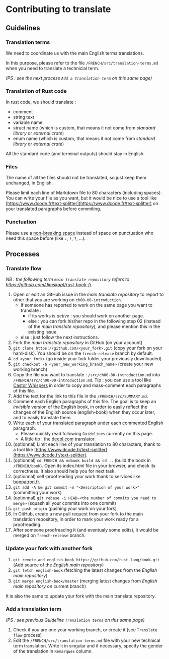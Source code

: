 # Contributing to translate

## Guidelines

### Translation terms

We need to coordinate us with the main English terms translations.

In this purpose, please refer to the file `/FRENCH/src/translation-terms.md`
when you need to translate a technicial term.

*(PS : see the next process `Add a translation term` on this same page)*

### Translation of Rust code

In rust code, we should translate :
- comment
- string text
- variable name
- struct name (which is custom, that means it not come from *standard library*
  or *external crate*)
- enum name (which is custom, that means it not come from *standard library*
  or *external crate*)

All the standard code (and terminal outputs) should stay in English.

### Files

The name of all the files should not be translated, so just keep them unchanged,
in English.

Please limit each line of Markdown file to 80 characters (including spaces). You
can write your file as you want, but it would be nice to use a tool like
[https://www.dcode.fr/text-splitter](https://www.dcode.fr/text-splitter) on your
translated paragraphs before commiting.

### Punctuation

Please use a [non-breaking space](https://en.wikipedia.org/wiki/Non-breaking_space)
instead of space on punctuation who need this space before (like `:`, `!`, `?`,
...).

## Processes

### Translate flow

*NB : the following term `main translate repository` refers to
https://github.com/Jimskapt/rust-book-fr*

01. Open or edit an GitHub issue in the *main translate repository* to report to
    other that you are working on `ch00-00-introduction`.
      - if someone has reported to work on the same page you want to translate :
        - if its works is *active* : you should work on another page.
        - else : you can fork his/her repo in the following step 02 (instead of
          the *main translate repository*), and please mention this in the
          existing issue.
      - else : just follow the next instructions.
02. Fork the *main translate repository* in GitHub (on your account)
03. `git clone https://github.com/<your_fork>.git`
    (copy your fork on your hard-disk). You should be on the `french-release`
    branch by default.
04. `cd <your_fork>` (go inside your fork folder your previously downloaded)
05. `git checkout -b <your_new_working_branch_name>` (create your new working
    branch)
06. Copy the file you want to translate : `/src/ch00-00-introduction.md` into
    `/FRENCH/src/ch00-00-introduction.md`. Tip : you can use a tool like
    [Castor Whispers](https://github.com/Jimskapt/castor_whispers) in order to
    copy and mass-comment each paragraphs of this file.
07. Add the text for the link to this file in the `/FRENCH/src/SUMMARY.md`.
08. Comment each English paragraphs of this file. The goal is to keep an
    *invisible* version of the English book, in order to easily reflect the
    changes of the English source (english-book) when they occur later, and to
    easily translate them.
09. Write each of your translated paragraph under each commented English
    paragraph.
      - Please quickly read following `Guidelines` currently on this page.
      - A little tip : the [deepl.com](https://www.deepl.com/) translator.
10. (optionnal) Limit each line of your translation to 80 characters, thank to a
    tool like
    [https://www.dcode.fr/text-splitter](https://www.dcode.fr/text-splitter).
11. (optionnal) `cd FRENCH && mdbook build && cd ..` (build the book in
    `/FRENCH/book`). Open its index.html file in your browser, and check its
    correctness. It also should help you for next task.
12. (optionnal) self-proofreading your work thank to services like
    [bonpatron.fr](https://bonpatron.com).
13. `git add -A && git commit -m "<Description of your work>"` (committing your
    work)
14. (optionnal) `git rebase -i HEAD~<the number of commits you need to merge>`
    (squash all your commits into one commit)
15. `git push origin` (pushing your work on your fork)
16. In GitHub, create a new pull request from your fork to the main translation
    repository, in order to mark your work ready for a proofreading.
17. After someone proofreading it (and eventualy some edits), it would be
    merged on `french-release` branch.

### Update your fork with another fork

01. `git remote add english-book https://github.com/rust-lang/book.git`
    (Add source of the *English main repository*)
02. `git fetch english-book` (fetching the latest changes from the *English main
    repository*)
03. `git merge english-book/master` (merging latest changes from *English main
    repository* on current branch)
    
It is also the same to update your fork with the main translate repository.

### Add a translation term

*(PS : see previous Guideline `Translation terms` on this same page)*

01. Check if you are one your working branch, or create it (see `Translate flow`
    process)
02. Edit the `/FRENCH/src/translation-terms.md` file with your new technical
    term translation. Write it in singular and if necessary, specify the gender
    of the translation in `Remarques` column.
